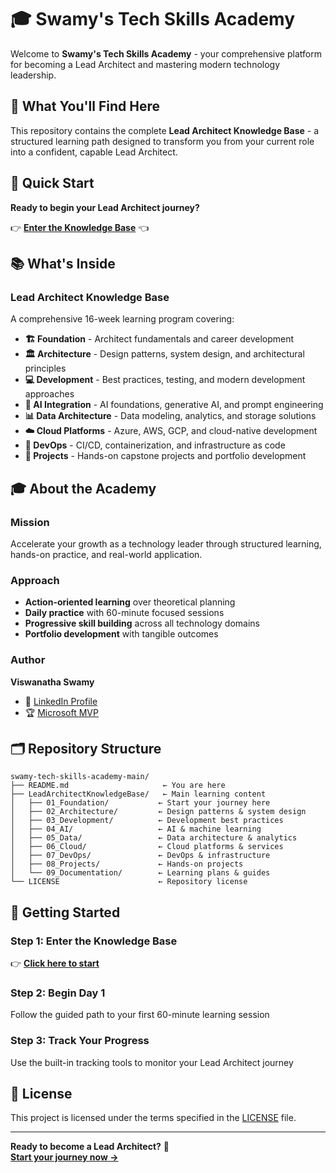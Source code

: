 # 🎓 Swamy's Tech Skills Academy

Welcome to **Swamy's Tech Skills Academy** - your comprehensive platform for becoming a Lead Architect and mastering modern technology leadership.

## 🎯 What You'll Find Here

This repository contains the complete **Lead Architect Knowledge Base** - a structured learning path designed to transform you from your current role into a confident, capable Lead Architect.

## 🚀 Quick Start

**Ready to begin your Lead Architect journey?**

👉 **[Enter the Knowledge Base](LeadArchitectKnowledgeBase/ReadMe.md)** 👈

## 📚 What's Inside

### **Lead Architect Knowledge Base**
A comprehensive 16-week learning program covering:

- **🏗️ Foundation** - Architect fundamentals and career development
- **🏛️ Architecture** - Design patterns, system design, and architectural principles  
- **💻 Development** - Best practices, testing, and modern development approaches
- **🤖 AI Integration** - AI foundations, generative AI, and prompt engineering
- **📊 Data Architecture** - Data modeling, analytics, and storage solutions
- **☁️ Cloud Platforms** - Azure, AWS, GCP, and cloud-native development
- **🔧 DevOps** - CI/CD, containerization, and infrastructure as code
- **🎯 Projects** - Hands-on capstone projects and portfolio development

## 🎓 About the Academy

### **Mission**
Accelerate your growth as a technology leader through structured learning, hands-on practice, and real-world application.

### **Approach**
- **Action-oriented learning** over theoretical planning
- **Daily practice** with 60-minute focused sessions
- **Progressive skill building** across all technology domains
- **Portfolio development** with tangible outcomes

### **Author**
**Viswanatha Swamy**
- 🔗 [LinkedIn Profile](https://www.linkedin.com/in/viswanatha-swamy-b57326128/)
- 🏆 [Microsoft MVP](https://mvp.microsoft.com/en-US/MVP/profile/e5303266-fa36-ec11-b6e6-00224825194e)

## 🗂️ Repository Structure

```text
swamy-tech-skills-academy-main/
├── README.md                     ← You are here
├── LeadArchitectKnowledgeBase/   ← Main learning content
│   ├── 01_Foundation/           ← Start your journey here
│   ├── 02_Architecture/         ← Design patterns & system design
│   ├── 03_Development/          ← Development best practices
│   ├── 04_AI/                   ← AI & machine learning
│   ├── 05_Data/                 ← Data architecture & analytics
│   ├── 06_Cloud/                ← Cloud platforms & services
│   ├── 07_DevOps/               ← DevOps & infrastructure
│   ├── 08_Projects/             ← Hands-on projects
│   └── 09_Documentation/        ← Learning plans & guides
└── LICENSE                      ← Repository license
```

## 🏁 Getting Started

### **Step 1: Enter the Knowledge Base**
👉 **[Click here to start](LeadArchitectKnowledgeBase/ReadMe.md)**

### **Step 2: Begin Day 1**
Follow the guided path to your first 60-minute learning session

### **Step 3: Track Your Progress**
Use the built-in tracking tools to monitor your Lead Architect journey

## 📖 License

This project is licensed under the terms specified in the [LICENSE](LICENSE) file.

---

**Ready to become a Lead Architect?** 🚀  
**[Start your journey now →](LeadArchitectKnowledgeBase/ReadMe.md)**
